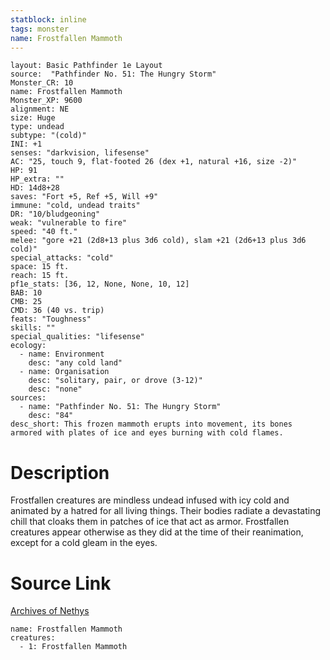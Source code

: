 ```yaml
---
statblock: inline
tags: monster
name: Frostfallen Mammoth
---
```

```statblock
layout: Basic Pathfinder 1e Layout
source:  "Pathfinder No. 51: The Hungry Storm"
Monster_CR: 10
name: Frostfallen Mammoth
Monster_XP: 9600
alignment: NE
size: Huge
type: undead
subtype: "(cold)"
INI: +1
senses: "darkvision, lifesense"
AC: "25, touch 9, flat-footed 26 (dex +1, natural +16, size -2)"
HP: 91
HP_extra: ""
HD: 14d8+28
saves: "Fort +5, Ref +5, Will +9"
immune: "cold, undead traits"
DR: "10/bludgeoning"
weak: "vulnerable to fire"
speed: "40 ft."
melee: "gore +21 (2d8+13 plus 3d6 cold), slam +21 (2d6+13 plus 3d6 cold)"
special_attacks: "cold"
space: 15 ft.
reach: 15 ft.
pf1e_stats: [36, 12, None, None, 10, 12]
BAB: 10
CMB: 25
CMD: 36 (40 vs. trip)
feats: "Toughness"
skills: ""
special_qualities: "lifesense"
ecology:
  - name: Environment
    desc: "any cold land"
  - name: Organisation
    desc: "solitary, pair, or drove (3-12)"
    desc: "none"
sources:
  - name: "Pathfinder No. 51: The Hungry Storm"
    desc: "84"
desc_short: This frozen mammoth erupts into movement, its bones armored with plates of ice and eyes burning with cold flames.
```
# Description
Frostfallen creatures are mindless undead infused with icy cold and animated by a hatred for all living things. Their bodies radiate a devastating chill that cloaks them in patches of ice that act as armor. Frostfallen creatures appear otherwise as they did at the time of their reanimation, except for a cold gleam in the eyes.
# Source Link
[Archives of Nethys](https://aonprd.com/MonsterDisplay.aspx?ItemName=Frostfallen%20Mammoth)
```encounter-table
name: Frostfallen Mammoth
creatures:
  - 1: Frostfallen Mammoth
```
